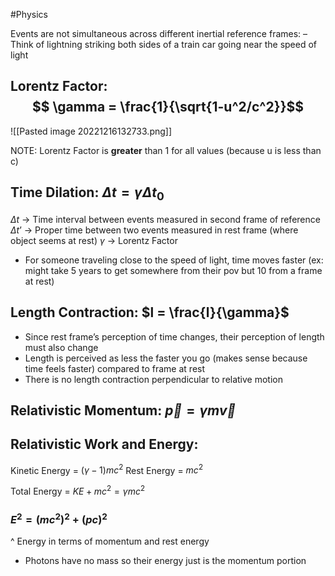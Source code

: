 #Physics 

Events are not simultaneous across different inertial reference frames:
– Think of lightning striking both sides of a train car going near the speed of light

## Lorentz Factor: $$ \gamma = \frac{1}{\sqrt{1-u^2/c^2}}$$
![[Pasted image 20221216132733.png]]

NOTE: Lorentz Factor is **greater** than 1 for all values (because u is less than c)

## Time Dilation: $\Delta t = \gamma \Delta t_0$
$\Delta t$ → Time interval between events measured in second frame of reference
$\Delta t’$ → Proper time between two events measured in rest frame (where object seems at rest)
$\gamma$ → Lorentz Factor
- For someone traveling close to the speed of light, time moves faster (ex: might take 5 years to get somewhere from their pov but 10 from a frame at rest)


## Length Contraction: $l = \frac{l}{\gamma}$ 
- Since rest frame’s perception of time changes, their perception of length must also change
- Length is perceived as less the faster you go (makes sense because time feels faster) compared to frame at rest
- There is no length contraction perpendicular to relative motion

## Relativistic Momentum: $\vec p = \gamma m \vec v$

## Relativistic Work and Energy:
Kinetic Energy = $(\gamma -1)mc^2$
Rest Energy = $mc^2$

Total Energy = $KE + mc^2 = \gamma mc^2$

### $E^2 = (mc^2)^2 + (pc)^2$
^ Energy in terms of momentum and rest energy
- Photons have no mass so their energy just is the momentum portion